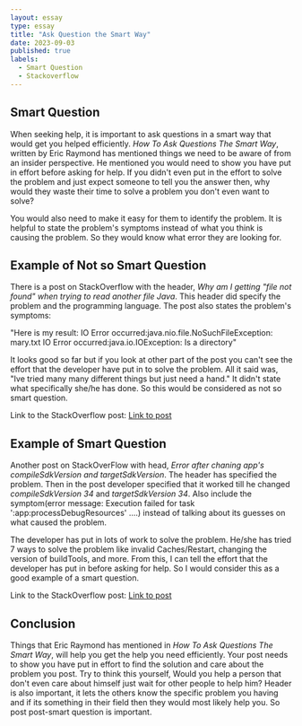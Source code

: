 ```yaml
---
layout: essay
type: essay
title: "Ask Question the Smart Way"
date: 2023-09-03
published: true
labels:
  - Smart Question
  - Stackoverflow
---
```


## Smart Question
When seeking help, it is important to ask questions in a smart way that would get you helped efficiently. *How To Ask Questions The Smart Way*, written by Eric Raymond has mentioned things we need to be aware of from an insider perspective. He mentioned you would need to show you have put in effort before asking for help. If you didn't even put in the effort to solve the problem and just expect someone to tell you the answer then, why would they waste their time to solve a problem you don't even want to solve? 

You would also need to make it easy for them to identify the problem. It is helpful to state the problem's symptoms instead of what you think is causing the problem. So they would know what error they are looking for.

## Example of Not so Smart Question

There is a post on StackOverflow with the header, *Why am I getting "file not found" when trying to read another file Java*. This header did specify the problem and the programming language. The post also states the problem's symptoms:

"Here is my result: IO Error occurred:java.nio.file.NoSuchFileException: mary.txt IO Error occurred:java.io.IOException: Is a directory"

It looks good so far but if you look at other part of the post you can't see the effort that the developer have put in to solve the problem. All it said was, "Ive tried many many different things but just need a hand." It didn't state what specifically she/he has done. So this would be considered as not so smart question.

Link to the StackOverflow post: <a href="https://stackoverflow.com/questions/77034356/why-am-i-getting-file-not-found-when-trying-to-read-another-file-java"><i class="large github icon "></i>Link to post</a>


## Example of Smart Question

Another post on StackOverFlow with head, *Error after chaning app's compileSdkVersion and targetSdkVersion*. The header has specified the problem. Then in the post developer specified that it worked till he changed *compileSdkVersion 34* and *targetSdkVersion 34*. Also include the symptom(error message: Execution failed for task ':app:processDebugResources' ....) instead of talking about its guesses on what caused the problem. 

The developer has put in lots of work to solve the problem. He/she has tried 7 ways to solve the problem like invalid Caches/Restart, changing the version of buildTools, and more. From this, I can tell the effort that the developer has put in before asking for help. So I would consider this as a good example of a smart question.

Link to the StackOverflow post: <a href="https://stackoverflow.com/questions/77032836/error-after-changing-apps-compilesdkversion-and-targetsdkversion"><i class="large github icon "></i>Link to post</a>

## Conclusion

Things that Eric Raymond has mentioned in *How To Ask Questions The Smart Way*, will help you get the help you need efficiently. Your post needs to show you have put in effort to find the solution and care about the problem you post. Try to think this yourself, Would you help a person that don't even care about himself just wait for other people to help him? Header is also important, it lets the others know the specific problem you having and if its something in their field then they would most likely help you. So post post-smart question is important.

